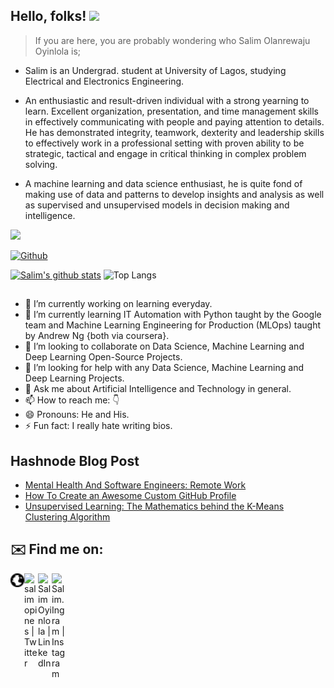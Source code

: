 
## Hello, folks! <img src="https://raw.githubusercontent.com/MartinHeinz/MartinHeinz/master/wave.gif" width="30px">

> If you are here, you are probably wondering who Salim Olanrewaju Oyinlola is; 

- Salim is an Undergrad. student at University of Lagos, studying Electrical and Electronics Engineering.

- An enthusiastic and result-driven individual with a strong yearning to learn. Excellent organization, presentation, and time management skills in effectively communicating with people and paying attention to details. He has demonstrated integrity, teamwork, dexterity and leadership skills to effectively work in a professional setting with proven ability to be strategic, tactical and engage in critical thinking in complex problem solving.

- A machine learning and data science enthusiast, he is quite fond of making use of data and patterns to develop insights and analysis as well as supervised and unsupervised models in decision making and intelligence.


![](https://visitor-badge.laobi.icu/badge?page_id=salimcodes.salimcodes)

[![Github](https://img.shields.io/github/followers/salimcodes?label=Follow&style=social)](https://github.com/salimcodes)

[![Salim's github stats](https://github-readme-stats.vercel.app/api?username=salimcodes)](https://github.com/salimcodes/github-readme-stats&theme=vue)
![Top Langs](https://github-readme-stats.vercel.app/api/top-langs/?username=salimcodes&theme=vue)

##
- 🔭 I’m currently working on learning everyday.
- 🌱 I’m currently learning IT Automation with Python taught by the Google team and Machine Learning Engineering for Production (MLOps) taught by Andrew Ng {both via coursera}.
- 👯 I’m looking to collaborate on Data Science, Machine Learning and Deep Learning Open-Source Projects.
- 🤔 I’m looking for help with any Data Science, Machine Learning and Deep Learning Projects.
- 💬 Ask me about Artificial Intelligence and Technology in general.
- 📫 How to reach me: 👇
- 😄 Pronouns: He and His.
- ⚡ Fun fact: I really hate writing bios.
## Hashnode Blog Post
<!-- HASHNODE:START -->
- [Mental Health And Software Engineers: Remote Work](https://salimcodes.hashnode.dev/mental-health-and-software-engineers-remote-work)
- [How To Create an Awesome Custom GitHub Profile](https://salimcodes.hashnode.dev/how-to-create-an-awesome-custom-github-profile)
- [Unsupervised Learning: The Mathematics behind the K-Means Clustering Algorithm](https://salimcodes.hashnode.dev/unsupervised-learning-the-mathematics-behind-the-k-means-clustering-algorithm)
<!-- HASHNODE:END -->


## ✉️ Find me on:

[<img align="left" alt="Salim O." width="22px" src="https://raw.githubusercontent.com/iconic/open-iconic/master/svg/globe.svg" />](https://salimopines.medium.com/)
[<img align="left" alt="salimopines | Twitter" width="22px" src="https://cdn.jsdelivr.net/npm/simple-icons@v3/icons/twitter.svg" />](https://twitter.com/salimopines)
[<img align="left" alt="Salim Oyinlola | LinkedIn" width="22px" src="https://cdn.jsdelivr.net/npm/simple-icons@v3/icons/linkedin.svg" />](https://www.linkedin.com/in/salim-oyinlola/)
[<img align="left" alt="Salim.Ingram | Instagram" width="22px" src="https://cdn.jsdelivr.net/npm/simple-icons@v3/icons/instagram.svg" />](https://www.instagram.com/salim.ingram)
